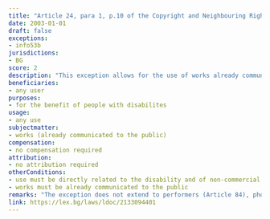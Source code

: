 ```yaml
---
title: "Article 24, para 1, p.10 of the Copyright and Neighbouring Rights Law (Член 24, ал.1, т.10 от Закона за авторското право и сродните му права)"
date: 2003-01-01 
draft: false
exceptions:
- info53b
jurisdictions:
- BG
score: 2
description: "This exception allows for the use of works already communicated to the public, for the benefit of people with disabilites, which use is directly related to the disability and is of non-commercial nature." 
beneficiaries:
- any user
purposes: 
- for the benefit of people with disabilites 
usage:
- any use
subjectmatter:
- works (already communicated to the public)
compensation:
- no compensation required
attribution: 
- no attribution required
otherConditions: 
- use must be directly related to the disability and of non-commercial nature
- works must be already communicated to the public
remarks: "The exception does not extend to performers (Article 84), phonogram producers (Art. 90), film producers (Art. 90v), and broadcasting organisations (Art. 93). The provision was modified in 2018 to exclude from this general clause the special regime for visualy impaired people under Section II. ‘Special provisions for persons with disabilities not allowing reading of printed materials’ of Chapter 5 (‘Free Use’), Articles 26a to 26e of the Copyright and Neighbouring Rights Law (implementing the Marakesh Directive.)"
link: https://lex.bg/laws/ldoc/2133094401
---
```

